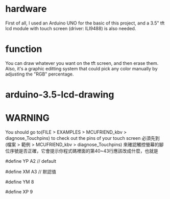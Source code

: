 # hardware
First of all, I used an Arduino UNO for the basic of this project, and a 3.5" tft lcd module with touch screen (driver: ILI9488) is also needed.
# function
You can draw whatever you want on the tft screen, and then erase them. Also, it's a graphic editting system that could pick any color manually by adjusting the "RGB" percentage.
# arduino-3.5-lcd-drawing
# WARNING
You should go to(FILE > EXAMPLES > MCUFRIEND_kbv > diagnose_Touchpins) to check out the pins of your touch screen
必須先到 (檔案 > 範例 > MCUFRIEND_kbv > diagnose_Touchpins) 來確認觸控螢幕的腳位序號是否正確，它會提示你程式碼裡面的第40~43行應該改成什麼，也就是

#define YP A2  // default

#define XM A3  // 默認值

#define YM 8

#define XP 9
